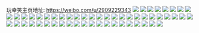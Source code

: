 玩幸笑主页地址: https://weibo.com/u/2909229343 
![](https://wx4.sinaimg.cn/mw2000/ad67511fgy1h8s1606wkpj22c03404qr.jpg) 
![](https://wx4.sinaimg.cn/mw2000/ad67511fgy1h8s15yr91cj222n340x6p.jpg) 
![](https://wx4.sinaimg.cn/mw2000/ad67511fgy1h8s15xrknmj22c0340u0z.jpg) 
![](https://wx4.sinaimg.cn/mw2000/ad67511fgy1h8p9cu63hhj222o3404qs.jpg) 
![](https://wx4.sinaimg.cn/mw2000/ad67511fgy1h8p9csjwphj223u35s4qr.jpg) 
![](https://wx4.sinaimg.cn/mw2000/ad67511fgy1h8p9cm6rksj223u35sx6q.jpg) 
![](https://wx4.sinaimg.cn/mw2000/ad67511fgy1h8p9cr0qcaj22db2yoqva.jpg) 
![](https://wx4.sinaimg.cn/mw2000/ad67511fgy1h8p9fzf14tj21o02yoqv5.jpg) 
![](https://wx4.sinaimg.cn/mw2000/ad67511fgy1h8or8i8mcuj22c0340npg.jpg) 
![](https://wx4.sinaimg.cn/mw2000/ad67511fgy1h8or8jyaocj22c02ec4qq.jpg) 
![](https://wx4.sinaimg.cn/mw2000/ad67511fgy1h8or8dydqvj20zk1bsdzi.jpg) 
![](https://wx4.sinaimg.cn/mw2000/ad67511fgy1h8bomlbrh1j22c0340b2a.jpg) 
![](https://wx4.sinaimg.cn/mw2000/ad67511fgy1h85xdwqv61j20wi1yc7w7.jpg) 
![](https://wx4.sinaimg.cn/mw2000/ad67511fgy1h80aksk0w3j22c0340b2b.jpg) 
![](https://wx4.sinaimg.cn/mw2000/ad67511fgy1h80al41co0j22c0340kjn.jpg) 
![](https://wx4.sinaimg.cn/mw2000/ad67511fgy1h80al0e7tpj22c03404qs.jpg) 
![](https://wx4.sinaimg.cn/mw2000/ad67511fgy1h80b3kbnw0j22c0340kjl.jpg) 
![](https://wx4.sinaimg.cn/mw2000/ad67511fgy1h80al4zo82j22c03404qq.jpg) 
![](https://wx4.sinaimg.cn/mw2000/ad67511fgy1h80akwdf0wj22c03407wj.jpg) 
![](https://wx4.sinaimg.cn/mw2000/ad67511fgy1h80b3nrv8ej22c0340u0x.jpg) 
![](https://wx4.sinaimg.cn/mw2000/ad67511fgy1h80b3ekox3j22c0340u0y.jpg) 
![](https://wx4.sinaimg.cn/mw2000/ad67511fgy1h80akp21fmj22c0340qv7.jpg) 
![](https://wx4.sinaimg.cn/mw2000/ad67511fgy1h80b3hqdd3j22c03404qp.jpg) 
![](https://wx4.sinaimg.cn/mw2000/ad67511fgy1h80b3iwp25j22c0340hdt.jpg) 
![](https://wx4.sinaimg.cn/mw2000/ad67511fgy1h80b3m9hjzj22c0340qv6.jpg) 
![](https://wx4.sinaimg.cn/mw2000/ad67511fgy1h80b3s6e42j22c0340hdu.jpg) 
![](https://wx4.sinaimg.cn/mw2000/ad67511fgy1h80b50lxk3j22c0340npe.jpg) 
![](https://wx4.sinaimg.cn/mw2000/ad67511fgy1h7q2sliaj1j20u00dgdj6.jpg) 
![](https://wx4.sinaimg.cn/mw2000/ad67511fgy1h7q2t61hg4j20zk0hsagk.jpg) 
![](https://wx4.sinaimg.cn/mw2000/ad67511fgy1h7pgnxnefwj21mc25s1kx.jpg) 
![](https://wx4.sinaimg.cn/mw2000/ad67511fgy1h7ink6l6npj23403401kz.jpg) 
![](https://wx4.sinaimg.cn/mw2000/ad67511fgy1h6vkwq83fgj22c034du13.jpg) 
![](https://wx4.sinaimg.cn/mw2000/ad67511fgy1h6vkwm6kvej20k00uytgh.jpg) 
![](https://wx4.sinaimg.cn/mw2000/ad67511fgy1h6nbhxiv9dj20wh199dkj.jpg) 
![](https://wx4.sinaimg.cn/mw2000/ad67511fgy1h6447hni6oj22c0340hdv.jpg) 
![](https://wx4.sinaimg.cn/mw2000/ad67511fgy1h62vxs0o55j21u72r3npd.jpg) 
![](https://wx4.sinaimg.cn/mw2000/ad67511fgy1h62vxni2olj22c03407wi.jpg) 
![](https://wx4.sinaimg.cn/mw2000/ad67511fgy1h5tg1xtbc5j22gu340x6r.jpg) 
![](https://wx4.sinaimg.cn/mw2000/ad67511fgy1h5tg1v6uuzj22gu340ni9.jpg) 
![](https://wx4.sinaimg.cn/mw2000/ad67511fgy1h57lax06lkj21o0280b2a.jpg) 
![](https://wx4.sinaimg.cn/mw2000/ad67511fgy1h57lcdrum3j227g2xyx6p.jpg) 
![](https://wx4.sinaimg.cn/mw2000/ad67511fgy1h57lanucv7j234033nx6q.jpg) 
![](https://wx4.sinaimg.cn/mw2000/ad67511fgy1h57latxcxnj22c0340b2a.jpg) 
![](https://wx4.sinaimg.cn/mw2000/ad67511fgy1h4znlr5jspj2340340x6q.jpg) 
![](https://wx4.sinaimg.cn/mw2000/ad67511fgy1h4znlrqq76j20ql0f1tb1.jpg) 
![](https://wx4.sinaimg.cn/mw2000/ad67511fgy1h4uj12vvrij22c0340npg.jpg) 
![](https://wx4.sinaimg.cn/mw2000/ad67511fgy1h4uj15ozg8j23403407wj.jpg) 
![](https://wx4.sinaimg.cn/mw2000/ad67511fgy1h4d79v0scmj22c03407wj.jpg) 
![](https://wx4.sinaimg.cn/mw2000/ad67511fgy1h4d79isam3j22c033ye83.jpg) 
![](https://wx4.sinaimg.cn/mw2000/ad67511fgy1h4d79rllbqj22bz2bzu0x.jpg) 
![](https://wx4.sinaimg.cn/mw2000/ad67511fgy1h4d79t448ij22982984qq.jpg) 
![](https://wx4.sinaimg.cn/mw2000/ad67511fgy1h3sei3t5n5j20a204o3zl.jpg) 
![](https://wx4.sinaimg.cn/mw2000/ad67511fgy1h3sec8gyu4j22c034x1l1.jpg) 
![](https://wx4.sinaimg.cn/mw2000/ad67511fgy1h3secbdifrj20sn1avn7r.jpg) 
